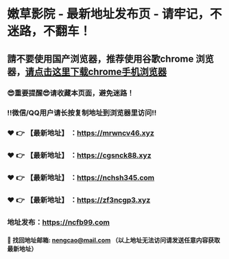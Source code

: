 # 嫩草影院 - 最新地址发布页 - 请牢记，不迷路，不翻车！

## 請不要使用国产浏览器，推荐使用谷歌chrome 浏览器，<a href = "https://www.google.cn/chrome/">请点击这里下载chrome手机浏览器</a>

### :sunglasses:重要提醒:sunglasses:请收藏本页面，避免迷路！
### ‼️微信/QQ用户请长按复制地址到浏览器里访问‼️

### :heart: :point_right: 【最新地址】 ：https://mrwncv46.xyz
### :heart: :point_right: 【最新地址】 ：https://cgsnck88.xyz
### :heart: :point_right: 【最新地址】 ：https://nchsh345.com
### :heart: :point_right: 【最新地址】 ：https://zf3ncgp3.xyz

### 地址发布：https://ncfb99.com

#### :e-mail: __找回地址邮箱: nengcao@mail.com （以上地址无法访问请发送任意内容获取最新地址）__
